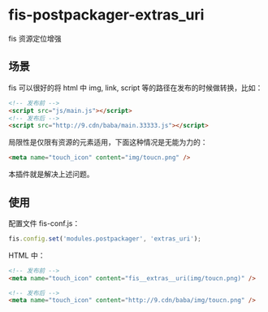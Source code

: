 # fis-postpackager-extras_uri
fis 资源定位增强

## 场景
fis 可以很好的将 html 中 img, link, script 等的路径在发布的时候做转换，比如：
```html
<!-- 发布前 -->
<script src="js/main.js"></script>
<!-- 发布后 -->
<script src="http://9.cdn/baba/main.33333.js"></script>
```

局限性是仅限有资源的元素适用，下面这种情况是无能为力的：
```html
<meta name="touch_icon" content="img/toucn.png" />
```

本插件就是解决上述问题。


## 使用
配置文件 fis-conf.js：
```js
fis.config.set('modules.postpackager', 'extras_uri');
```

HTML 中：
```html
<!-- 发布前 -->
<meta name="touch_icon" content="fis__extras__uri(img/toucn.png)" />

<!-- 发布后 -->
<meta name="touch_icon" content="http://9.cdn/baba/img/toucn.png" />
```
